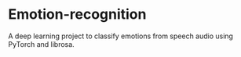 # Emotion-recognition
A deep learning project to classify emotions from speech audio using PyTorch and librosa.
